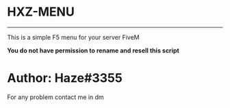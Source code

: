 # HXZ-MENU
---------------------------------------------------
This is a simple F5 menu for your server FiveM


**You do not have permission to rename and resell this script**


<h1>Author: Haze#3355</h1>

For any problem contact me in dm
